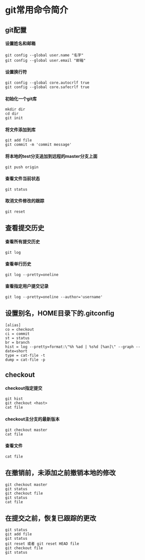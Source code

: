 git常用命令简介
==============

git配置
-------

#### 设置姓名和邮箱

	git config --global user.name "名字"
	git config --global user.email "邮箱"

#### 设置换行符
	git config --global core.autocrlf true
	git config --global core.safecrlf true

#### 初始化一个git库
	mkdir dir
	cd dir
	git init

#### 将文件添加到库
	git add file
	git commit -m 'commit message'

#### 将本地的test分支追加到远程的master分支上面
	git push origin

#### 查看文件当前状态
	git status

#### 取消文件修改的跟踪
	git reset

查看提交历史
------------

#### 查看所有提交历史
	git log

#### 查看单行历史
	git log --pretty=oneline

#### 查看指定用户提交记录
	git log --pretty=oneline --author='username'

设置别名，HOME目录下的.gitconfig
--------
	[alias]
  	co = checkout
  	ci = commit
  	st = status
  	br = branch
  	hist = log --pretty=format:\"%h %ad | %s%d [%an]\" --graph --date=short
  	type = cat-file -t
  	dump = cat-file -p

checkout
--------

#### checkout指定提交
	git hist
	git checkout <hast>
	cat file

#### checkout主分支的最新版本
	git checkout master
	cat file

#### 查看文件
	cat file

在撤销前，未添加之前撤销本地的修改
---------------------------------
	git checkout master
	git status
	git checkout file
	git status
	cat file

在提交之前，恢复已跟踪的更改
----------------------------
	git status
	git add file
	git status
	git reset 或者 git reset HEAD file
	git checkout file
	git status